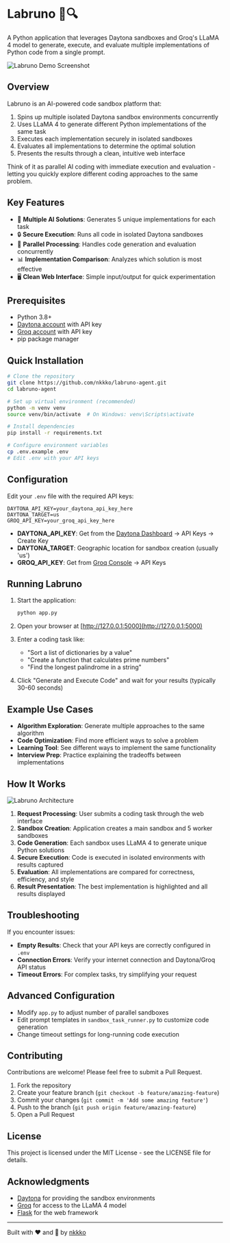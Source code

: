 # Labruno 🧪🔍

A Python application that leverages Daytona sandboxes and Groq's LLaMA 4 model to generate, execute, and evaluate multiple implementations of Python code from a single prompt.

![Labruno Demo Screenshot](https://via.placeholder.com/800x450.png?text=Labruno+Demo)

## Overview

Labruno is an AI-powered code sandbox platform that:

1. Spins up multiple isolated Daytona sandbox environments concurrently
2. Uses LLaMA 4 to generate different Python implementations of the same task
3. Executes each implementation securely in isolated sandboxes
4. Evaluates all implementations to determine the optimal solution
5. Presents the results through a clean, intuitive web interface

Think of it as parallel AI coding with immediate execution and evaluation - letting you quickly explore different coding approaches to the same problem.

## Key Features

- 🧠 **Multiple AI Solutions**: Generates 5 unique implementations for each task
- 🔒 **Secure Execution**: Runs all code in isolated Daytona sandboxes
- 🔄 **Parallel Processing**: Handles code generation and evaluation concurrently
- 📊 **Implementation Comparison**: Analyzes which solution is most effective
- 🖥️ **Clean Web Interface**: Simple input/output for quick experimentation

## Prerequisites

- Python 3.8+
- [Daytona account](https://app.daytona.io/) with API key
- [Groq account](https://console.groq.com/) with API key
- pip package manager

## Quick Installation

```bash
# Clone the repository
git clone https://github.com/nkkko/labruno-agent.git
cd labruno-agent

# Set up virtual environment (recommended)
python -m venv venv
source venv/bin/activate  # On Windows: venv\Scripts\activate

# Install dependencies
pip install -r requirements.txt

# Configure environment variables
cp .env.example .env
# Edit .env with your API keys
```

## Configuration

Edit your `.env` file with the required API keys:

```
DAYTONA_API_KEY=your_daytona_api_key_here
DAYTONA_TARGET=us
GROQ_API_KEY=your_groq_api_key_here
```

- **DAYTONA_API_KEY**: Get from the [Daytona Dashboard](https://app.daytona.io/dashboard/) → API Keys → Create Key
- **DAYTONA_TARGET**: Geographic location for sandbox creation (usually 'us')
- **GROQ_API_KEY**: Get from [Groq Console](https://console.groq.com/) → API Keys

## Running Labruno

1. Start the application:
   ```bash
   python app.py
   ```

2. Open your browser at [http://127.0.0.1:5000](http://127.0.0.1:5000)

3. Enter a coding task like:
   - "Sort a list of dictionaries by a value"
   - "Create a function that calculates prime numbers"
   - "Find the longest palindrome in a string"

4. Click "Generate and Execute Code" and wait for your results (typically 30-60 seconds)

## Example Use Cases

- **Algorithm Exploration**: Generate multiple approaches to the same algorithm
- **Code Optimization**: Find more efficient ways to solve a problem
- **Learning Tool**: See different ways to implement the same functionality
- **Interview Prep**: Practice explaining the tradeoffs between implementations

## How It Works

![Labruno Architecture](https://via.placeholder.com/800x400.png?text=Labruno+Architecture)

1. **Request Processing**: User submits a coding task through the web interface
2. **Sandbox Creation**: Application creates a main sandbox and 5 worker sandboxes
3. **Code Generation**: Each sandbox uses LLaMA 4 to generate unique Python solutions
4. **Secure Execution**: Code is executed in isolated environments with results captured
5. **Evaluation**: All implementations are compared for correctness, efficiency, and style
6. **Result Presentation**: The best implementation is highlighted and all results displayed

## Troubleshooting

If you encounter issues:

- **Empty Results**: Check that your API keys are correctly configured in `.env`
- **Connection Errors**: Verify your internet connection and Daytona/Groq API status
- **Timeout Errors**: For complex tasks, try simplifying your request

## Advanced Configuration

- Modify `app.py` to adjust number of parallel sandboxes
- Edit prompt templates in `sandbox_task_runner.py` to customize code generation
- Change timeout settings for long-running code execution

## Contributing

Contributions are welcome! Please feel free to submit a Pull Request.

1. Fork the repository
2. Create your feature branch (`git checkout -b feature/amazing-feature`)
3. Commit your changes (`git commit -m 'Add some amazing feature'`)
4. Push to the branch (`git push origin feature/amazing-feature`)
5. Open a Pull Request

## License

This project is licensed under the MIT License - see the LICENSE file for details.

## Acknowledgments

- [Daytona](https://www.daytona.io/) for providing the sandbox environments
- [Groq](https://groq.com/) for access to the LLaMA 4 model
- [Flask](https://flask.palletsprojects.com/) for the web framework

---

Built with ❤️ and 🧪 by [nkkko](https://github.com/nkkko)